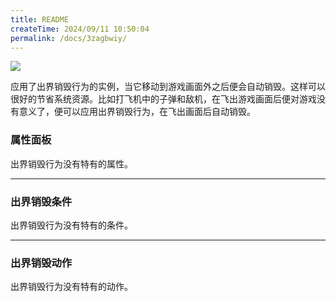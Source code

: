 ```yaml
---
title: README
createTime: 2024/09/11 10:50:04
permalink: /docs/3zagbwiy/
---
```

![](564d7e49e52dc.png)

应用了出界销毁行为的实例，当它移动到游戏画面外之后便会自动销毁。这样可以很好的节省系统资源。比如打飞机中的子弹和敌机，在飞出游戏画面后便对游戏没有意义了，便可以应用出界销毁行为，在飞出画面后自动销毁。

### 属性面板
出界销毁行为没有特有的属性。

------------

### 出界销毁条件
出界销毁行为没有特有的条件。

------------

### 出界销毁动作
出界销毁行为没有特有的动作。
